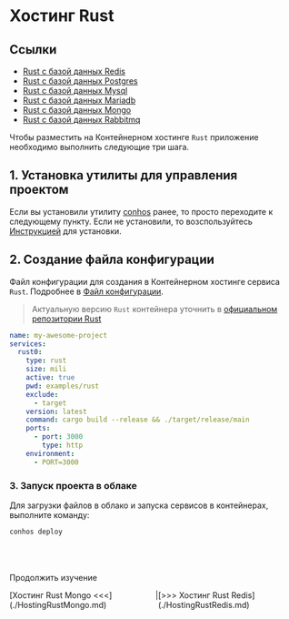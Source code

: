 # Хостинг Rust

## Ссылки

- [Rust с базой данных Redis](./HostingRustRedis.md)  
- [Rust с базой данных Postgres](./HostingRustPostgres.md)  
- [Rust с базой данных Mysql](./HostingRustMysql.md)  
- [Rust с базой данных Mariadb](./HostingRustMariadb.md)  
- [Rust с базой данных Mongo](./HostingRustMongo.md)  
- [Rust с базой данных Rabbitmq](./HostingRustRabbitmq.md)  


Чтобы разместить на Контейнерном хостинге `Rust` приложение необходимо выполнить следующие три шага.

## 1. Установка утилиты для управления проектом

Если вы установили утилиту [conhos](https://www.npmjs.com/package/conhos) ранее, то просто переходите к следующему пункту. Если не установили, то возспользуйтесь [Инструкцией](./GettingStarted.md) для установки.

## 2. Создание файла конфигурации

Файл конфигурации для создания в Контейнерном хостинге сервиса `Rust`. Подробнее в [Файл конфигурации](./ConfigFile.md#пример_файла_конфигурации).

> Актуальную версию `Rust` контейнера уточнить в [официальном репозитории Rust](https://hub.docker.com/_/rust/tags)

```yml
name: my-awesome-project
services:
  rust0:
    type: rust
    size: mili
    active: true
    pwd: examples/rust
    exclude:
      - target
    version: latest
    command: cargo build --release && ./target/release/main
    ports:
      - port: 3000
        type: http
    environment:
      - PORT=3000
```

### 3. Запуск проекта в облаке

Для загрузки файлов в облако и запуска сервисов в контейнерах, выполните команду:

```sh
conhos deploy
```

<div style="margin-top: 4rem;"></div>

Продолжить изучение

<div style="display: flex; flex-direction: row; justify-content: space-around;"><span>[Хостинг Rust Mongo <<<](./HostingRustMongo.md)</span> <span>|</span> <span>[>>> Хостинг Rust Redis](./HostingRustRedis.md)</span></div>
